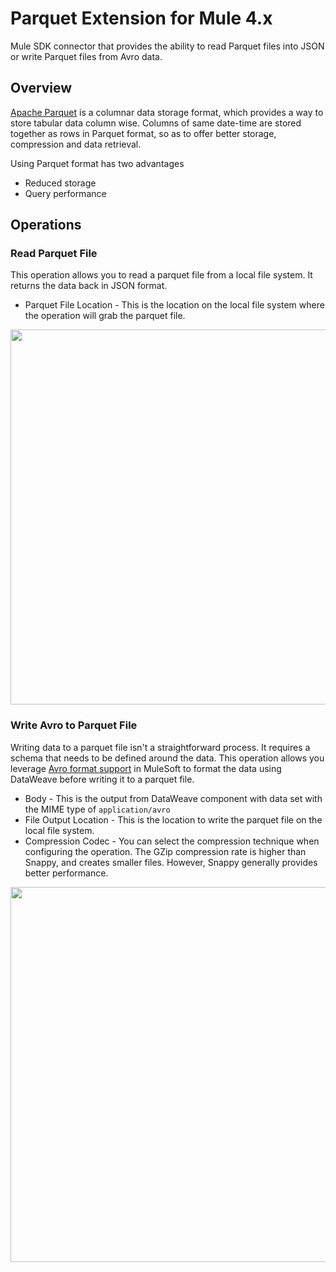 # Parquet Extension for Mule 4.x
Mule SDK connector that provides the ability to read Parquet files into JSON or write Parquet files from Avro data.


## Overview
[Apache Parquet](https://parquet.apache.org/) is a columnar data storage format, which provides a way to store tabular data column wise. Columns of same date-time are stored together as rows in Parquet format, so as to offer better storage, compression and data retrieval.

Using Parquet format has two advantages

* Reduced storage
* Query performance

## Operations

### Read Parquet File

This operation allows you to read a parquet file from a local file system. It returns the data back in JSON format.

* Parquet File Location - This is the location on the local file system where the operation will grab the parquet file.

<img src="https://raw.githubusercontent.com/djuang1/parquet/main/doc/img/read_parquet.png" width="600px">

### Write Avro to Parquet File

Writing data to a parquet file isn't a straightforward process. It requires a schema that needs to be defined around the data. This operation allows you leverage [Avro format support](https://docs.mulesoft.com/mule-runtime/4.3/dataweave-formats-avro) in MuleSoft to format the data using DataWeave before writing it to a parquet file.

* Body - This is the output from DataWeave component with data set with the MIME type of `application/avro`
* File Output Location - This is the location to write the parquet file on the local file system.
* Compression Codec - You can select the compression technique when configuring the operation. The GZip compression rate is higher than Snappy, and creates smaller files. However, Snappy generally provides better performance.

<img src="https://raw.githubusercontent.com/djuang1/parquet/main/doc/img/write_avro_to_parquet.png" width="600px">